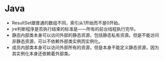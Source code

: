 # Java

* ResultSet跟普通的数组不同，索引从1开始而不是0开始。
* jre判断程序是否执行结束的标准是——所有的前台线程执行完毕。
* 静态内部类本身可以访问外部的静态资源，包括静态私有资源。但是不能访问非静态资源，可以不依赖外部类实例而实例化。
* 成员内部类本身可以访问外部所有的资源，但是本身不能定义静态资源，因为其实例化本身还依赖着外部类。